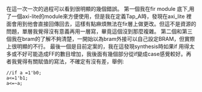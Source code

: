 在這一次一次的過程可以看到很明顯的幾個錯誤。
第一個我在fir module 底下,用了一個axi-lite的module來方便使用，但是我在定義Tap_A時，發現在axi_lite 裡面會用到他會直接回傳回去，這樣有點麻煩無法在fir層上做更改。但這不是資源的問題，單層我覺得沒有意義再用一層寫，畢竟這個沒到那麼複雜。
第二個和第三個我在bram的了解不夠清楚，一開始以為bram外接可以自己設定BRAM，但實際上很明顯的不行。
最後一個是目前定案的，我在這發現synthesis時如果if 用得太多或不好可能造成FF的數目增加，我後面有幾個部分從if變成case感覺較好。再者我覺得有關賦值的寫法，不確定有沒有差，舉例:
```
//if a =1'b0;
a<=1'b1;
a<=~a; 
```

